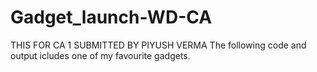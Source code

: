 # Gadget_launch-WD-CA
THIS FOR CA 1 SUBMITTED BY PIYUSH VERMA 
The following code and output icludes one of my favourite gadgets.
